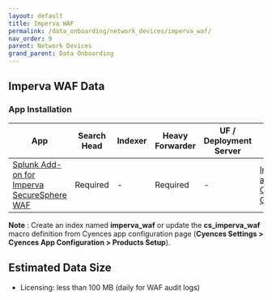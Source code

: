 ```yaml
---
layout: default
title: Imperva WAF
permalink: /data_onboarding/network_devices/imperva_waf/
nav_order: 9
parent: Network Devices
grand_parent: Data Onboarding
---
```


## **Imperva WAF Data**

### App Installation

| App |  Search Head  | Indexer | Heavy Forwarder | UF / Deployment Server | Additional Details |
| ---- | ------ | ------------ | -------------- | -------------------- | ------ |
| [Splunk Add-on for Imperva SecureSphere WAF](https://splunkbase.splunk.com/app/2874/) | Required | - | Required | - | [Installation and Configuration Guide](https://splunkbase.splunk.com/app/2874/#/details) |

**Note** : Create an index named **imperva_waf** or update the **cs_imperva_waf** macro definition from Cyences app configuration page (**Cyences Settings > Cyences App Configuration > Products Setup**).


## Estimated Data Size

* Licensing: less than 100 MB (daily for WAF audit logs)